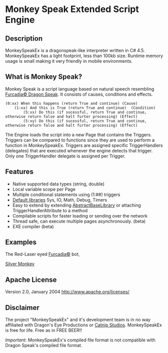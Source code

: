 # Monkey Speak Extended Script Engine

## Description
MonkeySpeakEx is a dragonspeak-like interpreter written in C# 4.5. MonkeySpeakEx has a light footprint, less than 100kb size. Runtime memory usage is small making it very friendly in mobile environments.

## What is Monkey Speak?
Monkey Speak is a script language based on natural speech resembling [Furcadia&copy; Dragon Speak](http://www.furcadia.com/beekins/masons/knowledgebase/tds.html). It consists of causes, conditions and effects. 

``` Monkey Speak
(0:xx) When this happens (return True and continue) (Cause) 
	(1:xx) And this is True (return True and continue)  (Condition) 
		(5:xx) Do this (if sucessful, return True and continue, otherwise return false and halt furter processing) (Effect)
		(5:xy) Do this (if sucessful, return True and continue, otherwise return false and halt furter processing) (Effect)
```

The Engine loads the script into a new Page that contains the Triggers. Triggers can be compared to functions since they are used to perform a function in MonkeySpeakEx. Triggers are assigned specific TriggerHandlers (delegates) that are executed whenever the engine detects that trigger. Only one TriggerHandler delegate is assigned per Trigger.

## Features

* Native supported data types (string, double) 
* Local variable scope per Page 
* Multiple conditional statements using (1:##) triggers 
* [Default libraries](https://starship-avalon-projects.github.io/MonkeySpeakExtendedEngine/html/f0801825-eba4-44b1-4629-82ca22d81e8a.htm) Sys, IO, Math, Debug, Timers 
* Easy to extend by extending [AbstractBaseLibrary](https://starship-avalon-projects.github.io/MonkeySpeakExtendedEngine/html/16b41a55-314a-c426-9aaf-22da47e8e065.htm) or attaching TriggerHandlerAttribute to a method 
* Compilable scripts for faster loading or sending over the network 
* Thread safe, can execute multiple pages asynchronously. (beta) 
* EXE compiler (beta)

## Examples
The Red-Laser eyed [Furcadia&copy;](http://cms.furcadia.com) bot,

[Silver Monkey](http://silvermonkey.tsprojects.org)

## Apache License
Version 2.0, January 2004
http://www.apache.org/licenses/

## Disclaimer
The project "MonkeySpeakEx" and it's development team is in no way affiliated with Dragon's Eye Productions or [Catnip Studios](https://www.catnipstudios.com/). MonkeySpeakEx is free for life. Free as in FREE BEER!!

_Important:_ MonkeySpeakEx's compiled file format is not compatible with Dragon Speak's compiled file format.
